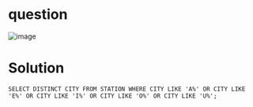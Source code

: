 # question 

![image](https://user-images.githubusercontent.com/79325092/150294956-2a0616ce-ad1e-465e-875c-35acfd08d0dc.png)

# Solution 
```
SELECT DISTINCT CITY FROM STATION WHERE CITY LIKE 'A%' OR CITY LIKE 'E%' OR CITY LIKE 'I%' OR CITY LIKE 'O%' OR CITY LIKE 'U%';
```
